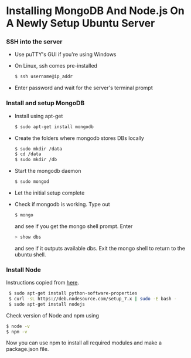# Installing MongoDB And Node.js On A Newly Setup Ubuntu Server

### SSH into the server

- Use puTTY's GUI if you're using Windows
- On Linux, ssh comes pre-installed

    ```sh
    $ ssh username@ip_addr
    ```
- Enter password and wait for the server's terminal prompt

### Install and setup MongoDB

- Install using apt-get

    ```sh
    $ sudo apt-get install mongodb
    ```
- Create the folders where mongodb stores DBs locally

    ```sh
    $ sudo mkdir /data
    $ cd /data
    $ sudo mkdir /db
    ```
- Start the mongodb daemon
    ```sh
    $ sudo mongod
    ```
- Let the initial setup complete
- Check if mongodb is working. Type out 
    ```sh
    $ mongo
    ```
    and see if you get the mongo shell prompt. Enter 
    ```sh
    > show dbs
    ```
    and see if it outputs available dbs. Exit the mongo shell to return to the ubuntu shell.

### Install Node

Instructions copied from [here](https://tecadmin.net/install-latest-nodejs-npm-on-ubuntu/).

```sh
 $ sudo apt-get install python-software-properties
 $ curl -sL https://deb.nodesource.com/setup_7.x | sudo -E bash -
 $ sudo apt-get install nodejs
```

Check version of Node and npm using

```sh
$ node -v
$ npm -v
```

Now you can use npm to install all required modules and make a package.json file.
